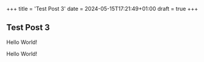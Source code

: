 +++
title = 'Test Post 3'
date = 2024-05-15T17:21:49+01:00
draft = true
+++

## Test Post 3

Hello World!

Hello World!

